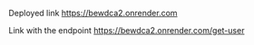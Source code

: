 Deployed link
https://bewdca2.onrender.com

Link with the endpoint
https://bewdca2.onrender.com/get-user